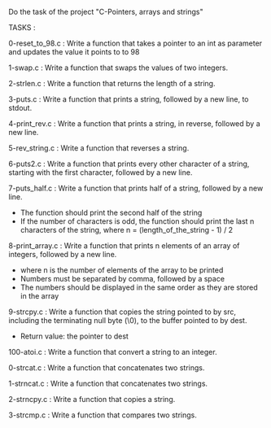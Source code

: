 Do the task of the project "C-Pointers, arrays and strings"

TASKS :

0-reset_to_98.c : Write a function that takes a pointer to an int as parameter and updates the value it points to to 98

1-swap.c : Write a function that swaps the values of two integers.

2-strlen.c : Write a function that returns the length of a string.

3-puts.c : Write a function that prints a string, followed by a new line, to stdout.

4-print_rev.c : Write a function that prints a string, in reverse, followed by a new line.

5-rev_string.c : Write a function that reverses a string.

6-puts2.c : Write a function that prints every other character of a string, starting with the first character, followed by a new line.

7-puts_half.c : Write a function that prints half of a string, followed by a new line.
- The function should print the second half of the string
- If the number of characters is odd, the function should print the last n characters of the string, where n = (length_of_the_string - 1) / 2

8-print_array.c : Write a function that prints n elements of an array of integers, followed by a new line.
- where n is the number of elements of the array to be printed
- Numbers must be separated by comma, followed by a space
- The numbers should be displayed in the same order as they are stored in the array

9-strcpy.c : Write a function that copies the string pointed to by src, including the terminating null byte (\0), to the buffer pointed to by dest.
- Return value: the pointer to dest

100-atoi.c : Write a function that convert a string to an integer.

0-strcat.c : Write a function that concatenates two strings.

1-strncat.c : Write a function that concatenates two strings.

2-strncpy.c : Write a function that copies a string.

3-strcmp.c : Write a function that compares two strings.


